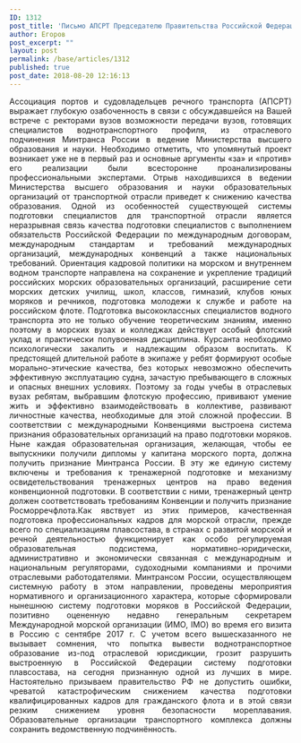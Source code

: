 ```yaml
---
ID: 1312
post_title: 'Письмо АПСРТ Председателю Правительства Российской Федерации  Медведеву Д. А. по вопросу отраслевого образования'
author: Егоров
post_excerpt: ""
layout: post
permalink: /base/articles/1312
published: true
post_date: 2018-08-20 12:16:13
---
```

<div align="justify">Ассоциация портов и судовладельцев речного транспорта (АПСРТ) выражает глубокую озабоченность в связи с обсуждавшейся на Вашей встрече с ректорами вузов возможности передачи вузов, готовящих специалистов воднотранспортного профиля, из отраслевого подчинения Минтранса России в ведение Министерства высшего образования и науки. Необходимо отметить, что упомянутый проект возникает уже не в первый раз и основные аргументы «за» и «против» его реализации были всесторонне проанализированы профессиональными экспертами.
Отрыв находившихся в ведении Министерства высшего образования и науки образовательных организаций от транспортной отрасли приведет к снижению качества образования.
Одной из особенностей существующей системы подготовки специалистов для транспортной отрасли является неразрывная связь качества подготовки специалистов с выполнением обязательств Российской Федерации по международным договорам, международным стандартам и требований международных организаций, международных конвенций а также национальных требований.
Ориентация кадровой политики на морском и внутреннем водном транспорте направлена на сохранение и укрепление традиций российских морских образовательных организаций, расширение сети морских детских училищ, школ, классов, гимназий, клубов юных моряков и речников, подготовка молодежи к службе и работе на российском флоте.
Подготовка высококлассных специалистов водного транспорта это не только обучение теоретическим знаниям, именно поэтому в морских вузах и колледжах действует особый флотский уклад и практически полувоенная дисциплина. Курсанта необходимо психологически закалить и надлежащим образом воспитать. К предстоящей длительной работе в экипаже у ребят формируют особые морально-этические качества, без которых невозможно обеспечить эффективную эксплуатацию судна, зачастую пребывающего в сложных и опасных внешних условиях. Поэтому за годы учебы в отраслевых вузах ребятам, выбравшим флотскую профессию, прививают умение жить и эффективно взаимодействовать в коллективе, развивают личностные качества, необходимые для этой сложной профессии.
В соответствии с международными Конвенциями выстроена система признания образовательных организаций на право подготовки моряков. Ныне каждая образовательная организация, желающая, чтобы ее выпускники получили дипломы у капитана морского порта, должна получить признание Минтранса России.
В эту же единую систему включены и требования к тренажерной подготовке и механизму освидетельствования тренажерных центров на право ведения конвенционной подготовки. В соответствии с ними, тренажерный центр должен соответствовать требованиям Конвенции и получить признание Росморречфлота.Как явствует из этих примеров, качественная подготовка профессиональных кадров для морской отрасли, прежде всего по специализациям плавсостава, в странах с развитой морской и речной деятельностью функционирует как особо регулируемая образовательная подсистема, нормативно-юридически, административно и экономически связанная с международным и национальным регуляторами, судоходными компаниями и прочими отраслевыми работодателями.
Минтрансом России, осуществляющем системную работу в этом направлении, проведены мероприятия нормативного и организационного характера, которые сформировали нынешнюю систему подготовки моряков в Российской Федерации, позитивно оцененную недавно генеральным секретарем Международной морской организации (ИМО, IMO) во время его визита в Россию с сентябре 2017 г.
С учетом всего вышесказанного не вызывает сомнения, что попытка вывести воднотранспортное образование из-под отраслевой юрисдикции, грозит разрушить выстроенную в Российской Федерации систему подготовки плавсостава, на сегодня признанную одной из лучших в мире. Настоятельно призываем правительство РФ не допустить ошибки, чреватой катастрофическим снижением качества подготовки квалифицированных кадров для гражданского флота и в этой связи резким снижением уровня безопасности мореплавания.
Образовательные организации транспортного комплекса должны сохранить ведомственную подчинённость.</div>